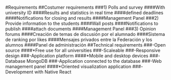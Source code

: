 #Requirements
##Costumer requirements
###1) Polls and survey
####With university ID
####Results and statistics in real time
####defined deadlines
####Notifications for closing and results
####Management Panel
###2) Provide information to the students
####Wall posts
####Notifications to publish
####attach documents
####Management Panel
###3) Opinion forums
####Creación de temas de discusión por el alumnado
####Sistema de ranking por likes
####Mensajes privados entre la Federación y los alumnos
####Panel de administración
##Technical requirements
###-Open source
####*Free use for all universities 
###-Scaleable
###-Responsive design
###-Application platform
####*Mobile and desktop devices
###-Database MongoDB
###-Application connected to the database
###-Web management panel
####*Oriented visualization application
###-Development with Native React

